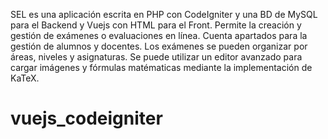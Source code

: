 SEL es una aplicación escrita en PHP con CodeIgniter y una BD de MySQL para el Backend y Vuejs con HTML para el Front. 
Permite la creación y gestión de exámenes o evaluaciones en línea. Cuenta apartados para la gestión de alumnos y docentes. 
Los exámenes se pueden organizar por áreas, niveles y asignaturas. 
Se puede utilizar un editor avanzado para cargar imágenes y fórmulas matématicas mediante la implementación de KaTeX.

# vuejs_codeigniter
